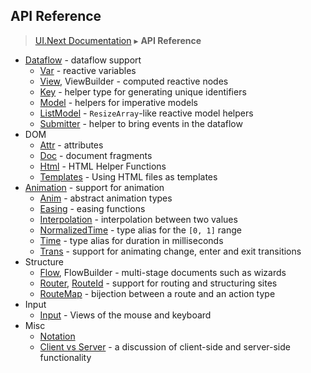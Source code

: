 ## API Reference
> [UI.Next Documentation](UINext.md) ▸ **API Reference**

* [Dataflow](UINext-Dataflow.md) - dataflow support
  * [Var](UINext-Var.md) - reactive variables
  * [View](UINext-View.md), ViewBuilder - computed reactive nodes
  * [Key](UINext-Key.md) - helper type for generating unique identifiers 
  * [Model](UINext-Model.md) - helpers for imperative models
  * [ListModel](UINext-ListModel.md) - `ResizeArray`-like reactive model helpers
  * [Submitter](UINext-Submitter.md) - helper to bring events in the dataflow
* DOM
  * [Attr](UINext-Attr.md) - attributes
  * [Doc](UINext-Doc.md) - document fragments
  * [Html](UINext-Html.md) - HTML Helper Functions
  * [Templates](UINext-Templates.md) - Using HTML files as templates
* [Animation](UINext-Animation.md) - support for animation
  * [Anim](UINext-Anim.md) - abstract animation types
  * [Easing](UINext-Easing.md) - easing functions
  * [Interpolation](UINext-Interpolation.md) - interpolation between two values
  * [NormalizedTime](UINext-NormalizedTime.md) - type alias for the `[0, 1]` range
  * [Time](UINext-Time.md) - type alias for duration in milliseconds
  * [Trans](UINext-Trans.md) - support for animating change, enter and exit transitions
* Structure
  * [Flow](UINext-Flow.md), FlowBuilder - multi-stage documents such as wizards
  * [Router](UINext-Router.md), [RouteId](UINext-Router.md#RouteId) - support for routing and structuring sites
  * [RouteMap](UINext-RouteMap.md) - bijection between a route and an action type
* Input
  * [Input](UINext-Input.md) - Views of the mouse and keyboard
* Misc
  * [Notation](UINext-Notation.md)
  * [Client vs Server](UINext-ClientServer.md) - a discussion of client-side and server-side functionality
